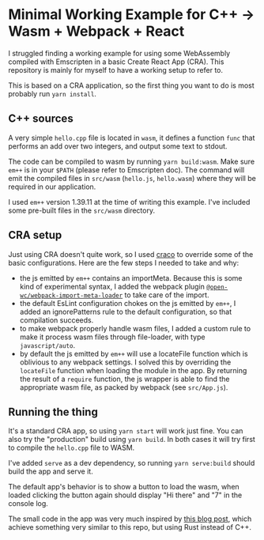 # Minimal Working Example for C++ -> Wasm + Webpack + React

I struggled finding a working example for using some WebAssembly compiled with
Emscripten in a basic Create React App (CRA).
This repository is mainly for myself to have a working setup to refer to.

This is based on a CRA application, so the first thing you want to do is most
probably run `yarn install`.

## C++ sources

A very simple `hello.cpp` file is located in `wasm`, it defines a function `func`
that performs an add over two integers, and output some text to stdout.

The code can be compiled to wasm by running `yarn build:wasm`.
Make sure `em++` is in your `$PATH` (please refer to Emscripten doc).
The command will emit the compiled files in `src/wasm` (`hello.js`, `hello.wasm`)
where they will be required in our application.

I used `em++` version 1.39.11 at the time of writing this example.
I've included some pre-built files in the `src/wasm` directory.

## CRA setup

Just using CRA doesn't quite work, so I used [craco](https://github.com/gsoft-inc/craco)
to override some of the basic configurations.
Here are the few steps I needed to take and why:
  - the js emitted by `em++` contains an importMeta. Because this is some kind
of experimental syntax, I added the webpack plugin
[`@open-wc/webpack-import-meta-loader`](https://www.npmjs.com/package/@open-wc/webpack-import-meta-loader)
to take care of the import.
  - the default EsLint configuration chokes on the js emitted by `em++`, I added
an ignorePatterns rule to the default configuration, so that compilation succeeds.
  - to make webpack properly handle wasm files, I added a custom rule to make it
process wasm files through file-loader, with type `javascript/auto`.
  - by default the js emitted by `em++` will use a locateFile function which is
oblivious to any webpack settings. I solved this by overriding the `locateFile`
function when loading the module in the app. By returning the result of a `require`
function, the js wrapper is able to find the appropriate wasm file, as packed
by webpack (see `src/App.js`).

## Running the thing

It's a standard CRA app, so using `yarn start` will work just fine.
You can also try the "production" build using `yarn build`.
In both cases it will try first to compile the `hello.cpp` file to WASM.

I've added `serve` as a dev dependency, so running `yarn serve:build` should
build the app and serve it.

The default app's behavior is to show a button to load the wasm, when loaded
clicking the button again should display "Hi there" and "7" in the console log.

The small code in the app was very much inspired by
[this blog post](https://prestonrichey.com/blog/react-rust-wasm/), which achieve
something very similar to this repo, but using Rust instead of C++.
